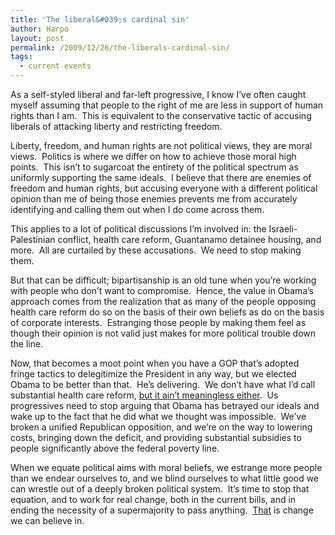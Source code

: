 ```yaml
---
title: 'The liberal&#039;s cardinal sin'
author: Harpo
layout: post
permalink: /2009/12/26/the-liberals-cardinal-sin/
tags:
  - current events
---
```

As a self-styled liberal and far-left progressive, I know I&#8217;ve often caught myself assuming that people to the right of me are less in support of human rights than I am.  This is equivalent to the conservative tactic of accusing liberals of attacking liberty and restricting freedom.

Liberty, freedom, and human rights are not political views, they are moral views.  Politics is where we differ on how to achieve those moral high points.  This isn&#8217;t to sugarcoat the entirety of the political spectrum as uniformly supporting the same ideals.  I believe that there are enemies of freedom and human rights, but accusing everyone with a different political opinion than me of being those enemies prevents me from accurately identifying and calling them out when I do come across them.

This applies to a lot of political discussions I&#8217;m involved in: the Israeli-Palestinian conflict, health care reform, Guantanamo detainee housing, and more.  All are curtailed by these accusations.  We need to stop making them.

But that can be difficult; bipartisanship is an old tune when you&#8217;re working with people who don&#8217;t want to compromise.  Hence, the value in Obama&#8217;s approach comes from the realization that as many of the people opposing health care reform do so on the basis of their own beliefs as do on the basis of corporate interests.  Estranging those people by making them feel as though their opinion is not valid just makes for more political trouble down the line.

Now, that becomes a moot point when you have a GOP that&#8217;s adopted fringe tactics to delegitimize the President in any way, but we elected Obama to be better than that.  He&#8217;s delivering.  We don&#8217;t have what I&#8217;d call substantial health care reform, <a href="http://www.nytimes.com/2009/12/25/opinion/25krugman.html?em" target="_blank">but it ain&#8217;t meaningless either</a>.  Us progressives need to stop arguing that Obama has betrayed our ideals and wake up to the fact that he did what we thought was impossible.  We&#8217;ve broken a unified Republican opposition, and we&#8217;re on the way to lowering costs, bringing down the deficit, and providing substantial subsidies to people significantly above the federal poverty line.

When we equate political aims with moral beliefs, we estrange more people than we endear ourselves to, and we blind ourselves to what little good we can wrestle out of a deeply broken political system.  It&#8217;s time to stop that equation, and to work for real change, both in the current bills, and in ending the necessity of a supermajority to pass anything.  <span style="text-decoration: underline;">That</span> is change we can believe in.